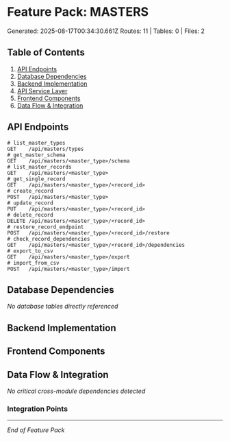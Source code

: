 # Feature Pack: MASTERS
Generated: 2025-08-17T00:34:30.661Z
Routes: 11 | Tables: 0 | Files: 2

## Table of Contents
1. [API Endpoints](#api-endpoints)
2. [Database Dependencies](#database-dependencies)
3. [Backend Implementation](#backend-implementation)
4. [API Service Layer](#api-service-layer)
5. [Frontend Components](#frontend-components)
6. [Data Flow & Integration](#data-flow--integration)

## API Endpoints
```
# list_master_types
GET    /api/masters/types
# get_master_schema
GET    /api/masters/<master_type>/schema
# list_master_records
GET    /api/masters/<master_type>
# get_single_record
GET    /api/masters/<master_type>/<record_id>
# create_record
POST   /api/masters/<master_type>
# update_record
PUT    /api/masters/<master_type>/<record_id>
# delete_record
DELETE /api/masters/<master_type>/<record_id>
# restore_record_endpoint
POST   /api/masters/<master_type>/<record_id>/restore
# check_record_dependencies
GET    /api/masters/<master_type>/<record_id>/dependencies
# export_to_csv
GET    /api/masters/<master_type>/export
# import_from_csv
POST   /api/masters/<master_type>/import
```

## Database Dependencies
*No database tables directly referenced*

## Backend Implementation

## Frontend Components

## Data Flow & Integration
*No critical cross-module dependencies detected*

### Integration Points

---
*End of Feature Pack*